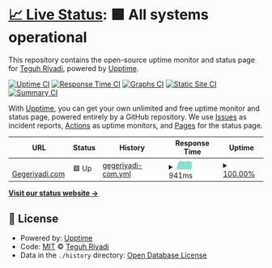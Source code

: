 # [📈 Live Status](https://gegeriyadi.github.io/server-uptime-monitoring): <!--live status--> **🟩 All systems operational**

This repository contains the open-source uptime monitor and status page for [Teguh Riyadi](https://gegeriyadi.com), powered by [Upptime](https://github.com/upptime/upptime).

[![Uptime CI](https://github.com/gegeriyadi/server-uptime-monitoring/workflows/Uptime%20CI/badge.svg)](https://github.com/gegeriyadi/server-uptime-monitoring/actions?query=workflow%3A%22Uptime+CI%22)
[![Response Time CI](https://github.com/gegeriyadi/server-uptime-monitoring/workflows/Response%20Time%20CI/badge.svg)](https://github.com/gegeriyadi/server-uptime-monitoring/actions?query=workflow%3A%22Response+Time+CI%22)
[![Graphs CI](https://github.com/gegeriyadi/server-uptime-monitoring/workflows/Graphs%20CI/badge.svg)](https://github.com/gegeriyadi/server-uptime-monitoring/actions?query=workflow%3A%22Graphs+CI%22)
[![Static Site CI](https://github.com/gegeriyadi/server-uptime-monitoring/workflows/Static%20Site%20CI/badge.svg)](https://github.com/gegeriyadi/server-uptime-monitoring/actions?query=workflow%3A%22Static+Site+CI%22)
[![Summary CI](https://github.com/gegeriyadi/server-uptime-monitoring/workflows/Summary%20CI/badge.svg)](https://github.com/gegeriyadi/server-uptime-monitoring/actions?query=workflow%3A%22Summary+CI%22)

With [Upptime](https://upptime.js.org), you can get your own unlimited and free uptime monitor and status page, powered entirely by a GitHub repository. We use [Issues](https://github.com/gegeriyadi/server-uptime-monitoring/issues) as incident reports, [Actions](https://github.com/gegeriyadi/server-uptime-monitoring/actions) as uptime monitors, and [Pages](https://gegeriyadi.github.io/server-uptime-monitoring) for the status page.

<!--start: status pages-->
<!-- This summary is generated by Upptime (https://github.com/upptime/upptime) -->
<!-- Do not edit this manually, your changes will be overwritten -->
<!-- prettier-ignore -->
| URL | Status | History | Response Time | Uptime |
| --- | ------ | ------- | ------------- | ------ |
| <img alt="" src="https://favicons.githubusercontent.com/gegeriyadi.com" height="13"> [Gegeriyadi.com](https://gegeriyadi.com) | 🟩 Up | [gegeriyadi-com.yml](https://github.com/gegeriyadi/server-uptime-monitoring/commits/HEAD/history/gegeriyadi-com.yml) | <details><summary><img alt="Response time graph" src="./graphs/gegeriyadi-com/response-time-week.png" height="20"> 941ms</summary><br><a href="https://gegeriyadi.github.io/server-uptime-monitoring/history/gegeriyadi-com"><img alt="Response time 927" src="https://img.shields.io/endpoint?url=https%3A%2F%2Fraw.githubusercontent.com%2Fgegeriyadi%2Fserver-uptime-monitoring%2FHEAD%2Fapi%2Fgegeriyadi-com%2Fresponse-time.json"></a><br><a href="https://gegeriyadi.github.io/server-uptime-monitoring/history/gegeriyadi-com"><img alt="24-hour response time 857" src="https://img.shields.io/endpoint?url=https%3A%2F%2Fraw.githubusercontent.com%2Fgegeriyadi%2Fserver-uptime-monitoring%2FHEAD%2Fapi%2Fgegeriyadi-com%2Fresponse-time-day.json"></a><br><a href="https://gegeriyadi.github.io/server-uptime-monitoring/history/gegeriyadi-com"><img alt="7-day response time 941" src="https://img.shields.io/endpoint?url=https%3A%2F%2Fraw.githubusercontent.com%2Fgegeriyadi%2Fserver-uptime-monitoring%2FHEAD%2Fapi%2Fgegeriyadi-com%2Fresponse-time-week.json"></a><br><a href="https://gegeriyadi.github.io/server-uptime-monitoring/history/gegeriyadi-com"><img alt="30-day response time 927" src="https://img.shields.io/endpoint?url=https%3A%2F%2Fraw.githubusercontent.com%2Fgegeriyadi%2Fserver-uptime-monitoring%2FHEAD%2Fapi%2Fgegeriyadi-com%2Fresponse-time-month.json"></a><br><a href="https://gegeriyadi.github.io/server-uptime-monitoring/history/gegeriyadi-com"><img alt="1-year response time 927" src="https://img.shields.io/endpoint?url=https%3A%2F%2Fraw.githubusercontent.com%2Fgegeriyadi%2Fserver-uptime-monitoring%2FHEAD%2Fapi%2Fgegeriyadi-com%2Fresponse-time-year.json"></a></details> | <details><summary><a href="https://gegeriyadi.github.io/server-uptime-monitoring/history/gegeriyadi-com">100.00%</a></summary><a href="https://gegeriyadi.github.io/server-uptime-monitoring/history/gegeriyadi-com"><img alt="All-time uptime 100.00%" src="https://img.shields.io/endpoint?url=https%3A%2F%2Fraw.githubusercontent.com%2Fgegeriyadi%2Fserver-uptime-monitoring%2FHEAD%2Fapi%2Fgegeriyadi-com%2Fuptime.json"></a><br><a href="https://gegeriyadi.github.io/server-uptime-monitoring/history/gegeriyadi-com"><img alt="24-hour uptime 100.00%" src="https://img.shields.io/endpoint?url=https%3A%2F%2Fraw.githubusercontent.com%2Fgegeriyadi%2Fserver-uptime-monitoring%2FHEAD%2Fapi%2Fgegeriyadi-com%2Fuptime-day.json"></a><br><a href="https://gegeriyadi.github.io/server-uptime-monitoring/history/gegeriyadi-com"><img alt="7-day uptime 100.00%" src="https://img.shields.io/endpoint?url=https%3A%2F%2Fraw.githubusercontent.com%2Fgegeriyadi%2Fserver-uptime-monitoring%2FHEAD%2Fapi%2Fgegeriyadi-com%2Fuptime-week.json"></a><br><a href="https://gegeriyadi.github.io/server-uptime-monitoring/history/gegeriyadi-com"><img alt="30-day uptime 100.00%" src="https://img.shields.io/endpoint?url=https%3A%2F%2Fraw.githubusercontent.com%2Fgegeriyadi%2Fserver-uptime-monitoring%2FHEAD%2Fapi%2Fgegeriyadi-com%2Fuptime-month.json"></a><br><a href="https://gegeriyadi.github.io/server-uptime-monitoring/history/gegeriyadi-com"><img alt="1-year uptime 100.00%" src="https://img.shields.io/endpoint?url=https%3A%2F%2Fraw.githubusercontent.com%2Fgegeriyadi%2Fserver-uptime-monitoring%2FHEAD%2Fapi%2Fgegeriyadi-com%2Fuptime-year.json"></a></details>

<!--end: status pages-->

[**Visit our status website →**](https://gegeriyadi.github.io/server-uptime-monitoring)

## 📄 License

- Powered by: [Upptime](https://github.com/upptime/upptime)
- Code: [MIT](./LICENSE) © [Teguh Riyadi](https://gegeriyadi.com)
- Data in the `./history` directory: [Open Database License](https://opendatacommons.org/licenses/odbl/1-0/)
